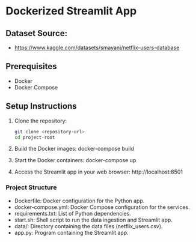 # Dockerized Streamlit App

## Dataset Source: 
- https://www.kaggle.com/datasets/smayanj/netflix-users-database
  
## Prerequisites

- Docker
- Docker Compose

## Setup Instructions

1. Clone the repository:
   ```sh
   git clone <repository-url>
   cd project-root


2. Build the Docker images:
docker-compose build

3. Start the Docker containers:
docker-compose up

4. Access the Streamlit app in your web browser:
http://localhost:8501


### Project Structure
- Dockerfile: Docker configuration for the Python app.
- docker-compose.yml: Docker Compose configuration for the services.
- requirements.txt: List of Python dependencies.
- start.sh: Shell script to run the data ingestion and Streamlit app.
- data/: Directory containing the data files (netflix_users.csv).
- app.py: Program containing the Streamlit app.

